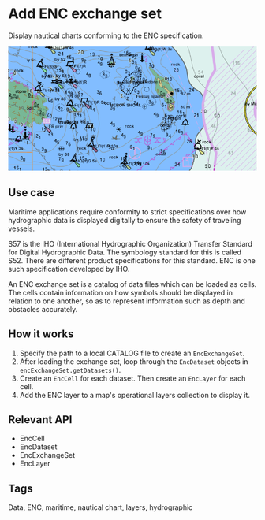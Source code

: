 <h1>Add ENC exchange set</h1>

<p>Display nautical charts conforming to the ENC specification.</p>

<p><img src="AddEncExchangeSet.png"/></p>

<h2>Use case</h2>

<p>Maritime applications require conformity to strict specifications over how hydrographic data is displayed digitally to
ensure the safety of traveling vessels.</p>

<p>S57 is the IHO (International Hydrographic Organization) Transfer Standard for Digital Hydrographic Data. The symbology
standard for this is called S52. There are different product specifications for this standard. ENC is one such
specification developed by IHO.</p>

<p>An ENC exchange set is a catalog of data files which can be loaded as cells. The cells contain information on how
symbols should be displayed in relation to one another, so as to represent information such as depth and obstacles
accurately.</p>

<h2>How it works</h2>

<ol>
<li>Specify the path to a local CATALOG file to create an <code>EncExchangeSet</code>.</li>

<li>After loading the exchange set, loop through the <code>EncDataset</code> objects in <code>encExchangeSet.getDatasets()</code>.</li>

<li>Create an <code>EncCell</code> for each dataset. Then create an <code>EncLayer</code> for each cell.</li>

<li>Add the ENC layer to a map's operational layers collection to display it.</li>
</ol>

<h2>Relevant API</h2>

<ul>
<li>EncCell</li>

<li>EncDataset</li>

<li>EncExchangeSet</li>

<li>EncLayer</li>
</ul>

<h2>Tags</h2>

<p>Data, ENC, maritime, nautical chart, layers, hydrographic</p>